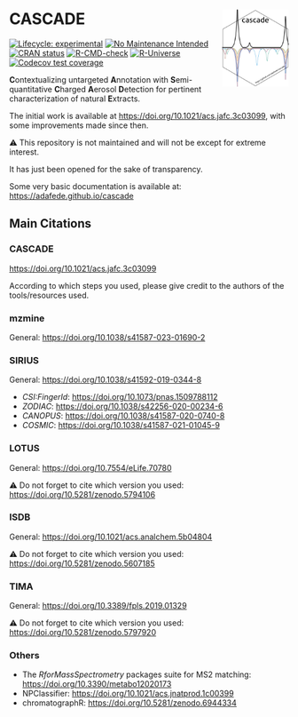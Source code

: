 
<!-- README.md is generated from README.Rmd. Please edit that file -->

# CASCADE <img src='https://raw.githubusercontent.com/adafede/cascade/dev/man/figures/logo.svg' align="right" height="139" />

<!-- badges: start -->

[![Lifecycle:
experimental](https://img.shields.io/badge/lifecycle-experimental-orange.svg)](https://lifecycle.r-lib.org/articles/stages.html#experimental)
[![No Maintenance
Intended](http://unmaintained.tech/badge.svg)](http://unmaintained.tech/)
[![CRAN
status](https://www.r-pkg.org/badges/version/tima)](https://CRAN.R-project.org/package=tima)
[![R-CMD-check](https://github.com/adafede/cascade/actions/workflows/R-CMD-check.yaml/badge.svg)](https://github.com/adafede/cascade/actions/workflows/R-CMD-check.yaml)
[![R-Universe](https://adafede.r-universe.dev/badges/cascade)](https://adafede.r-universe.dev/cascade)
[![Codecov test
coverage](https://codecov.io/gh/adafede/cascade/graph/badge.svg)](https://app.codecov.io/gh/adafede/cascade)
<!-- [![Docker](https://badgen.net/badge/icon/docker?icon=docker&label)](https://hub.docker.com/r/adafede/cascade/) -->
<!-- [![DOI](https://zenodo.org/badge/DOI/10.5281/zenodo.5797920.svg)](https://doi.org/10.5281/zenodo.5797920) -->
<!-- badges: end -->

**C**ontextualizing untargeted **A**nnotation with **S**emi-quantitative
**C**harged **A**erosol **D**etection for pertinent characterization of
natural **E**xtracts.

The initial work is available at
<https://doi.org/10.1021/acs.jafc.3c03099>, with some improvements made
since then.

:warning: This repository is not maintained and will not be except for
extreme interest.

It has just been opened for the sake of transparency.

Some very basic documentation is available at:
<https://adafede.github.io/cascade>

## Main Citations

### CASCADE

<https://doi.org/10.1021/acs.jafc.3c03099>

According to which steps you used, please give credit to the authors of
the tools/resources used.

### mzmine

General: <https://doi.org/10.1038/s41587-023-01690-2>

### SIRIUS

General: <https://doi.org/10.1038/s41592-019-0344-8>

- *CSI:FingerId*: <https://doi.org/10.1073/pnas.1509788112>
- *ZODIAC*: <https://doi.org/10.1038/s42256-020-00234-6>
- *CANOPUS*: <https://doi.org/10.1038/s41587-020-0740-8>
- *COSMIC*: <https://doi.org/10.1038/s41587-021-01045-9>

### LOTUS

General: <https://doi.org/10.7554/eLife.70780>

⚠️ Do not forget to cite which version you used:
<https://doi.org/10.5281/zenodo.5794106>

### ISDB

General: <https://doi.org/10.1021/acs.analchem.5b04804>

⚠️ Do not forget to cite which version you used:
<https://doi.org/10.5281/zenodo.5607185>

### TIMA

General: <https://doi.org/10.3389/fpls.2019.01329>

⚠️ Do not forget to cite which version you used:
<https://doi.org/10.5281/zenodo.5797920>

### Others

- The *RforMassSpectrometry* packages suite for MS2 matching:
  <https://doi.org/10.3390/metabo12020173>
- NPClassifier: <https://doi.org/10.1021/acs.jnatprod.1c00399>
- chromatographR: <https://doi.org/10.5281/zenodo.6944334>
